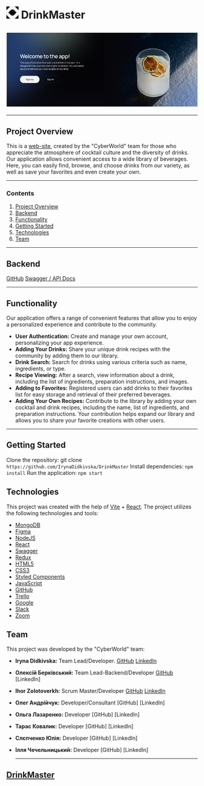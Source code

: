 # <img src="./public/logo.png" width="32" alt="React"> DrinkMaster

## <img src="./public/DrinkMaster.png" alt="React">

---

## Project Overview

This is a [web-site](https://drink-master-project.vercel.app/signin), created by the "CyberWorld" team for those who appreciate the atmosphere of cocktail culture and the diversity of drinks. Our application allows convenient access to a wide library of beverages. Here, you can easily find, browse, and choose drinks from our variety, as well as save your favorites and even create your own.

---

### Contents

1. [Project Overview](#project-overview)
2. [Backend](#backend)
3. [Functionality](#functionality)
4. [Getting Started](#getting-started)
5. [Technologies](#technologies)
6. [Team](#team)

---

## Backend

[GitHub](https://github.com/BerkovskiiAlex/Drink-master-project-backend)
[Swagger / API Docs](https://drink-master-service.onrender.com/api-docs/)

---

## Functionality

Our application offers a range of convenient features that allow you to enjoy a personalized experience and contribute to the community.

- **User Authentication:** Create and manage your own account, personalizing your app experience.
- **Adding Your Drinks:** Share your unique drink recipes with the community by adding them to our library.
- **Drink Search:** Search for drinks using various criteria such as name, ingredients, or type.
- **Recipe Viewing:** After a search, view information about a drink, including the list of ingredients, preparation instructions, and images.
- **Adding to Favorites:** Registered users can add drinks to their favorites list for easy storage and retrieval of their preferred beverages.
- **Adding Your Own Recipes:** Contribute to the library by adding your own cocktail and drink recipes, including the name, list of ingredients, and preparation instructions. Your contribution helps expand our library and allows you to share your favorite creations with other users.

---

## Getting Started

Clone the repository: git clone `https://github.com/IrynaDidkivska/DrinkMaster`
Install dependencies: `npm install`
Run the application: `npm start`

## Technologies

This project was created with the help of [Vite](https://vitejs.dev/) + [React](https://reactjs.org/).
The project utilizes the following technologies and tools:

- [MongoDB](https://www.mongodb.com/)
- [Figma](https://www.figma.com/)
- [NodeJS](https://nodejs.org/)
- [React](https://reactjs.org/)
- [Swagger](https://swagger.io/)
- [Redux](https://redux.js.org/)
- [HTML5](https://developer.mozilla.org/en-US/docs/Web/Guide/HTML/HTML5)
- [CSS3](https://developer.mozilla.org/en-US/docs/Archive/CSS3)
- [Styled Components](https://styled-components.com/)
- [JavaScript](https://developer.mozilla.org/en-US/docs/Web/JavaScript)
- [GitHub](https://github.com/)
- [Trello](https://trello.com/)
- [Google](https://www.google.com/)
- [Slack](https://slack.com/)
- [Zoom](https://zoom.us/)

## Team

This project was developed by the "CyberWorld" team:

- **Iryna Didkivska:** Team Lead/Developer.
  [GitHub](https://github.com/IrynaDidkivska)
  [LinkedIn]()
- **Олексій Берківський:** Team Lead-Backend/Developer
  [GitHub](https://github.com/BerkovskiiAlex)
  [LinkedIn]
- **Ihor Zolotoverkh:** Scrum Master/Developer
  [GitHub](https://github.com/IhorZolot)
  [LinkedIn](www.linkedin.com/in/ihor-zolotoverkh)
- **Олег Андрійчук:** Developer/Consultant
  [GitHub]
  [LinkedIn]
- **Ольга Лазаренко:** Developer
  [GitHub]
  [LinkedIn]
- **Тарас Ковалик:** Developer
  [GitHub]
  [LinkedIn]
- **Слєпченко Юлія:** Developer
  [GitHub]
  [LinkedIn]
- **Ілля Чечельницький:** Developer
  [GitHub]
  [LinkedIn]

  ***

## [DrinkMaster](https://drink-master-project.vercel.app/signin)
